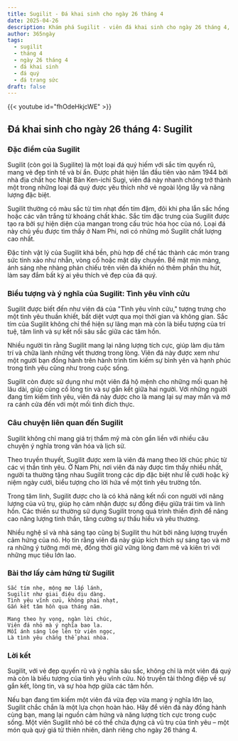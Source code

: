 ```yaml
---
title: Sugilit - Đá khai sinh cho ngày 26 tháng 4
date: 2025-04-26
description: Khám phá Sugilit - viên đá khai sinh cho ngày 26 tháng 4, biểu tượng của Tình yêu vĩnh cửu. Cùng tìm hiểu ý nghĩa sâu sắc của viên đá độc đáo này.
author: 365ngày
tags:
  - sugilit
  - tháng 4
  - ngày 26 tháng 4
  - đá khai sinh
  - đá quý
  - đá trang sức
draft: false
---
```


{{< youtube id="fhOdeHkjcWE" >}}

## Đá khai sinh cho ngày 26 tháng 4: Sugilit

### Đặc điểm của Sugilit

Sugilit (còn gọi là Sugilite) là một loại đá quý hiếm với sắc tím quyến rũ, mang vẻ đẹp tinh tế và bí ẩn. Được phát hiện lần đầu tiên vào năm 1944 bởi nhà địa chất học Nhật Bản Ken-ichi Sugi, viên đá này nhanh chóng trở thành một trong những loại đá quý được yêu thích nhờ vẻ ngoài lộng lẫy và năng lượng đặc biệt.

Sugilit thường có màu sắc từ tím nhạt đến tím đậm, đôi khi pha lẫn sắc hồng hoặc các vân trắng từ khoáng chất khác. Sắc tím đặc trưng của Sugilit được tạo ra bởi sự hiện diện của mangan trong cấu trúc hóa học của nó. Loại đá này chủ yếu được tìm thấy ở Nam Phi, nơi có những mỏ Sugilit chất lượng cao nhất.

Đặc tính vật lý của Sugilit khá bền, phù hợp để chế tác thành các món trang sức tinh xảo như nhẫn, vòng cổ hoặc mặt dây chuyền. Bề mặt mịn màng, ánh sáng nhẹ nhàng phản chiếu trên viên đá khiến nó thêm phần thu hút, làm say đắm bất kỳ ai yêu thích vẻ đẹp của đá quý.

### Biểu tượng và ý nghĩa của Sugilit: Tình yêu vĩnh cửu

Sugilit được biết đến như viên đá của "Tình yêu vĩnh cửu," tượng trưng cho một tình yêu thuần khiết, bất diệt vượt qua mọi thời gian và không gian. Sắc tím của Sugilit không chỉ thể hiện sự lãng mạn mà còn là biểu tượng của trí tuệ, tâm linh và sự kết nối sâu sắc giữa các tâm hồn.

Nhiều người tin rằng Sugilit mang lại năng lượng tích cực, giúp làm dịu tâm trí và chữa lành những vết thương trong lòng. Viên đá này được xem như một người bạn đồng hành trên hành trình tìm kiếm sự bình yên và hạnh phúc trong tình yêu cũng như trong cuộc sống.

Sugilit còn được sử dụng như một viên đá hộ mệnh cho những mối quan hệ lâu dài, giúp củng cố lòng tin và sự gắn kết giữa hai người. Với những người đang tìm kiếm tình yêu, viên đá này được cho là mang lại sự may mắn và mở ra cánh cửa đến với một mối tình đích thực.

### Câu chuyện liên quan đến Sugilit

Sugilit không chỉ mang giá trị thẩm mỹ mà còn gắn liền với nhiều câu chuyện ý nghĩa trong văn hóa và lịch sử.

Theo truyền thuyết, Sugilit được xem là viên đá mang theo lời chúc phúc từ các vị thần tình yêu. Ở Nam Phi, nơi viên đá này được tìm thấy nhiều nhất, người ta thường tặng nhau Sugilit trong các dịp đặc biệt như lễ cưới hoặc kỷ niệm ngày cưới, biểu tượng cho lời hứa về một tình yêu trường tồn.

Trong tâm linh, Sugilit được cho là có khả năng kết nối con người với năng lượng của vũ trụ, giúp họ cảm nhận được sự đồng điệu giữa trái tim và linh hồn. Các thiền sư thường sử dụng Sugilit trong quá trình thiền định để nâng cao năng lượng tinh thần, tăng cường sự thấu hiểu và yêu thương.

Nhiều nghệ sĩ và nhà sáng tạo cũng bị Sugilit thu hút bởi năng lượng truyền cảm hứng của nó. Họ tin rằng viên đá này giúp kích thích sự sáng tạo và mở ra những ý tưởng mới mẻ, đồng thời giữ vững lòng đam mê và kiên trì với những mục tiêu lớn lao.

### Bài thơ lấy cảm hứng từ Sugilit

```
Sắc tím nhẹ, mộng mơ lấp lánh,  
Sugilit như giai điệu dịu dàng.  
Tình yêu vĩnh cửu, không phai nhạt,  
Gắn kết tâm hồn qua tháng năm.  

Mang theo hy vọng, ngàn lời chúc,  
Viên đá nhỏ mà ý nghĩa bao la.  
Mỗi ánh sáng lóe lên từ viên ngọc,  
Là tình yêu chẳng thể phai nhòa.  
```

### Lời kết

Sugilit, với vẻ đẹp quyến rũ và ý nghĩa sâu sắc, không chỉ là một viên đá quý mà còn là biểu tượng của tình yêu vĩnh cửu. Nó truyền tải thông điệp về sự gắn kết, lòng tin, và sự hòa hợp giữa các tâm hồn.

Nếu bạn đang tìm kiếm một viên đá vừa đẹp vừa mang ý nghĩa lớn lao, Sugilit chắc chắn là một lựa chọn hoàn hảo. Hãy để viên đá này đồng hành cùng bạn, mang lại nguồn cảm hứng và năng lượng tích cực trong cuộc sống. Một viên Sugilit nhỏ bé có thể chứa đựng cả vũ trụ của tình yêu – một món quà quý giá từ thiên nhiên, dành riêng cho ngày 26 tháng 4.